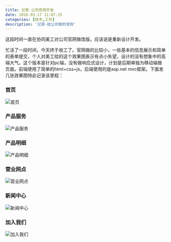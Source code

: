 ```yaml
---
title: 记录-公司官网开发
date: 2016-03-17 11:07:15
categories: [技术,工作]
description: '记录-给公司做的官网'
---
```

这段时间一直在协同美工对公司官网做改版，应该说是重新设计开发。
<!--more-->
忙活了一段时间，今天终于收工了。官网做的比较小，一些基本的信息展示和简单的表单提交，个人对美工给的这个效果图表示有点小失望，设计的没有想象中的高端大气。这个版本是针对pc端，没有做响应式设计，计划是后期单独为移动端做页面。前端使用了简单的html+css+js，后端使用的是asp.net mvc框架。下面发几张效果图特此记录该里程：
### **首页**
![首页](http://7xqlat.com1.z0.glb.clouddn.com/jx_website_home.png-hunterblog)

### **产品服务**
![产品服务](http://7xqlat.com1.z0.glb.clouddn.com/jx_website_product.png-hunterblog)

### **产品明细**
![产品明细](http://7xqlat.com1.z0.glb.clouddn.com/jx_website_product_detail.png-hunterblog)

### **营业网点**
![营业网点](http://7xqlat.com1.z0.glb.clouddn.com/jx_website_branch.png-hunterblog)

### **新闻中心**
![新闻中心](http://7xqlat.com1.z0.glb.clouddn.com/jx_website_news.png-hunterblog)

### **加入我们**
![加入我们](http://7xqlat.com1.z0.glb.clouddn.com/jx_website_joinus.png-hunterblog)
